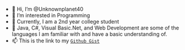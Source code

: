 - 👋 Hi, I’m @Unknownplanet40
- 👀 I’m interested in Programming
- 🌱 Currently, I am a 2nd year college student
- 💞️ Java, C#, Visual Basic.Net, and Web Development are some of the languages I am familiar with and have a basic understanding of.
- 📫 This is the link to my [`Github Gist`](https://bit.ly/Gist-GitHub)

<!---
Unknownplanet40/Unknownplanet40 is a ✨ special ✨ repository because its `README.md` (this file) appears on your GitHub profile.
You can click the Preview link to take a look at your changes.
--->
